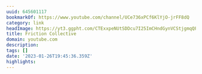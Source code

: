 ```yaml
---
uuid: 645601117
bookmarkOf: https://www.youtube.com/channel/UCe736xPCf6KlYjO-jrFF8dQ
category: link
headImage: https://yt3.ggpht.com/CTExxpeNUtSDDcu7I25ImCHndGynVCStjgmqQF0yD0PR4tOc8HOFgk8xVbF0vlSYPgmRIcs34Jc=s800-c-k-c0x00ffffff-no-rj
title: Friction Collective
domain: youtube.com
description:
tags: []
date: '2023-01-26T19:45:36.359Z'
highlights:
---
```



